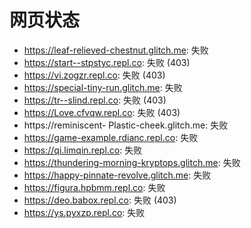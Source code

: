 # 网页状态
- https://leaf-relieved-chestnut.glitch.me: 失败
- https://start--stpstyc.repl.co: 失败 (403)
- https://vi.zogzr.repl.co: 失败 (403)
- https://special-tiny-run.glitch.me: 失败
- https://tr--slind.repl.co: 失败 (403)
- https://Love.cfvqw.repl.co: 失败 (403)
- https://reminiscent- Plastic-cheek.glitch.me: 失败
- https://game-example.rdianc.repl.co: 失败
- https://qi.limqin.repl.co: 失败
- https://thundering-morning-kryptops.glitch.me: 失败
- https://happy-pinnate-revolve.glitch.me: 失败
- https://figura.hpbmm.repl.co: 失败
- https://deo.babox.repl.co: 失败 (403)
- https://ys.pyxzp.repl.co: 失败
